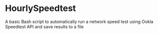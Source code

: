 # HourlySpeedtest
A basic Bash script to automatically run a network speed test using Ookla Speedtest API and save results to a file
